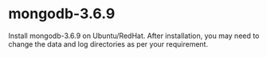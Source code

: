 # mongodb-3.6.9
Install mongodb-3.6.9 on Ubuntu/RedHat.
After installation, you may need to change the data and log directories as per your requirement.

